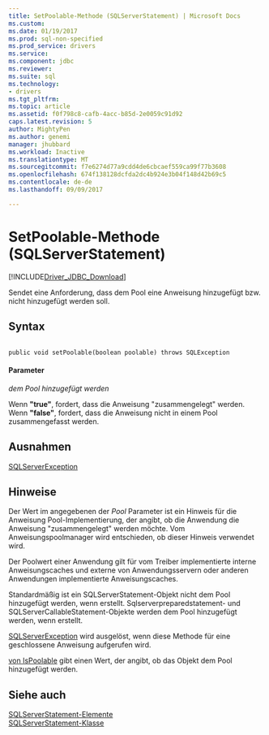 ```yaml
---
title: SetPoolable-Methode (SQLServerStatement) | Microsoft Docs
ms.custom: 
ms.date: 01/19/2017
ms.prod: sql-non-specified
ms.prod_service: drivers
ms.service: 
ms.component: jdbc
ms.reviewer: 
ms.suite: sql
ms.technology:
- drivers
ms.tgt_pltfrm: 
ms.topic: article
ms.assetid: f0f798c8-cafb-4acc-b85d-2e0059c91d92
caps.latest.revision: 5
author: MightyPen
ms.author: genemi
manager: jhubbard
ms.workload: Inactive
ms.translationtype: MT
ms.sourcegitcommit: f7e6274d77a9cdd4de6cbcaef559ca99f77b3608
ms.openlocfilehash: 674f138128dcfda2dc4b924e3b04f148d42b69c5
ms.contentlocale: de-de
ms.lasthandoff: 09/09/2017

---
```

# <a name="setpoolable-method-sqlserverstatement"></a>SetPoolable-Methode (SQLServerStatement)
[!INCLUDE[Driver_JDBC_Download](../../../includes/driver_jdbc_download.md)]

  Sendet eine Anforderung, dass dem Pool eine Anweisung hinzugefügt bzw. nicht hinzugefügt werden soll.  
  
## <a name="syntax"></a>Syntax  
  
```  
  
public void setPoolable(boolean poolable) throws SQLException  
```  
  
#### <a name="parameters"></a>Parameter  
 *dem Pool hinzugefügt werden*  
  
 Wenn **"true"**, fordert, dass die Anweisung "zusammengelegt" werden. Wenn **"false"**, fordert, dass die Anweisung nicht in einem Pool zusammengefasst werden.  
  
## <a name="exceptions"></a>Ausnahmen  
 [SQLServerException](../../../connect/jdbc/reference/sqlserverexception-class.md)  
  
## <a name="remarks"></a>Hinweise  
 Der Wert im angegebenen der *Pool* Parameter ist ein Hinweis für die Anweisung Pool-Implementierung, der angibt, ob die Anwendung die Anweisung "zusammengelegt" werden möchte. Vom Anweisungspoolmanager wird entschieden, ob dieser Hinweis verwendet wird.  
  
 Der Poolwert einer Anwendung gilt für vom Treiber implementierte interne Anweisungscaches und externe von Anwendungsservern oder anderen Anwendungen implementierte Anweisungscaches.  
  
 Standardmäßig ist ein SQLServerStatement-Objekt nicht dem Pool hinzugefügt werden, wenn erstellt. Sqlserverpreparedstatement- und SQLServerCallableStatement-Objekte werden dem Pool hinzugefügt werden, wenn erstellt.  
  
 [SQLServerException](../../../connect/jdbc/reference/sqlserverexception-class.md) wird ausgelöst, wenn diese Methode für eine geschlossene Anweisung aufgerufen wird.  
  
 [von IsPoolable](../../../connect/jdbc/reference/ispoolable-method-sqlserverstatement.md) gibt einen Wert, der angibt, ob das Objekt dem Pool hinzugefügt werden.  
  
## <a name="see-also"></a>Siehe auch  
 [SQLServerStatement-Elemente](../../../connect/jdbc/reference/sqlserverstatement-members.md)   
 [SQLServerStatement-Klasse](../../../connect/jdbc/reference/sqlserverstatement-class.md)  
  
  

